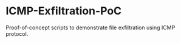 # ICMP-Exfiltration-PoC
Proof-of-concept scripts to demonstrate file exfiltration using ICMP protocol.
